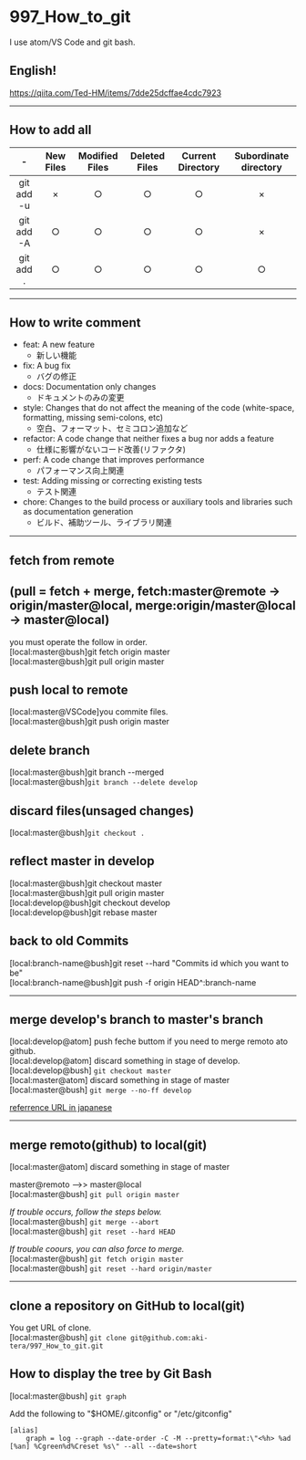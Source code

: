 # 997_How_to_git

I use atom/VS Code and git bash.  

## English!
https://qiita.com/Ted-HM/items/7dde25dcffae4cdc7923

***
## How to add all

|-|New Files|Modified Files|Deleted Files|Current Directory|Subordinate directory|
|:---:|:---:|:---:|:---:|:---:|:---:|
|git add -u|×|○|○|○|×|
|git add -A|○|○|○|○|×|
|git add .|○|○|○|○|○|  
  
***
## How to write comment
- feat: A new feature
   - 新しい機能
- fix: A bug fix
   - バグの修正
- docs: Documentation only changes
   - ドキュメントのみの変更
- style: Changes that do not affect the meaning of the code (white-space, formatting, missing semi-colons, etc)
   - 空白、フォーマット、セミコロン追加など
- refactor: A code change that neither fixes a bug nor adds a feature
   - 仕様に影響がないコード改善(リファクタ)
- perf: A code change that improves performance
   - パフォーマンス向上関連
- test: Adding missing or correcting existing tests
   - テスト関連
- chore: Changes to the build process or auxiliary tools and libraries such as documentation generation
   - ビルド、補助ツール、ライブラリ関連

***
## fetch from remote  
## (pull = fetch + merge, fetch:master@remote -> origin/master@local, merge:origin/master@local -> master@local)
you must operate the follow in order.  
[local:master@bush]git fetch origin master  
[local:master@bush]git pull origin master

## push local to remote
[local:master@VSCode]you commite files.  
[local:master@bush]git push origin master  


## delete branch 
[local:master@bush]git branch --merged  
[local:master@bush]```git branch --delete develop```

## discard files(unsaged changes)
[local:master@bush]```git checkout .```  

## reflect master in develop 
[local:master@bush]git checkout master  
[local:master@bush]git pull origin master  
[local:develop@bush]git checkout develop  
[local:develop@bush]git rebase master  

## back to old Commits
[local:branch-name@bush]git reset --hard "Commits id which you want to be"  
[local:branch-name@bush]git push -f origin HEAD^:branch-name  

***

## merge develop's branch to master's branch  
[local:develop@atom]  push feche buttom if you need to merge remoto ato github.  
[local:develop@atom]  discard something in stage of develop.  
[local:develop@bush]  ```git checkout master```  
[local:master@atom]  discard something in stage of master  
[local:master@bush]  ```git merge --no-ff develop```  

[referrence URL in japanese](https://sinsoku.hatenadiary.org/entry/20111025/1319497900)  

***

## merge remoto(github) to local(git)  
[local:master@atom]  discard something in stage of master  

master@remoto -->>  master@local  
[local:master@bush]  ```git pull origin master```  

*If trouble occurs, follow the steps below.*  
[local:master@bush]  ```git merge --abort```  
[local:master@bush]  ```git reset --hard HEAD```  

*If trouble coours, you can also force to merge.*  
[local:master@bush]  ```git fetch origin master```  
[local:master@bush]  ```git reset --hard origin/master```  

***

## clone a repository on GitHub to local(git)  
You get URL of clone.  
[local:master@bush]  ```git clone git@github.com:aki-tera/997_How_to_git.git```

## How to display the tree by Git Bash
[local:master@bush]  ```git graph```
  
Add the following to "$HOME/.gitconfig" or "/etc/gitconfig"  
```
[alias]  
    graph = log --graph --date-order -C -M --pretty=format:\"<%h> %ad [%an] %Cgreen%d%Creset %s\" --all --date=short
```
